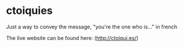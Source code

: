 # ctoiquies
Just a way to convey the message, "you're the one who is..." in french

The live website can be found here: (http://ctoiqui.es/)
